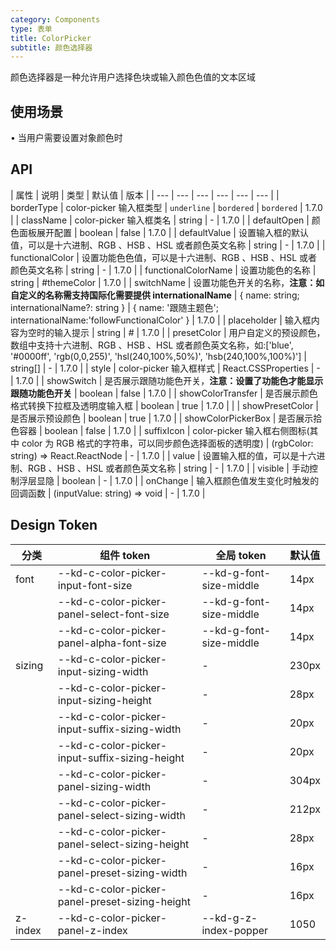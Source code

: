 ```yaml
---
category: Components
type: 表单
title: ColorPicker
subtitle: 颜色选择器
---
```


颜色选择器是一种允许用户选择色块或输入颜色色值的文本区域

## 使用场景

• 当用户需要设置对象颜色时

## API

| 属性 | 说明 | 类型 | 默认值 | 版本 |
| --- | --- | --- | --- | --- | --- |
| borderType | color-picker 输入框类型 | `underline` \| `bordered` | `bordered` | 1.7.0 |
| className | color-picker 输入框类名 | string | - | 1.7.0 |
| defaultOpen | 颜色面板展开配置 | boolean | false | 1.7.0 |
| defaultValue | 设置输入框的默认值，可以是十六进制、RGB 、HSB 、HSL 或者颜色英文名称 | string | - | 1.7.0 |
| functionalColor | 设置功能色色值，可以是十六进制、RGB 、HSB 、HSL 或者颜色英文名称 | string | - | 1.7.0 |
| functionalColorName | 设置功能色的名称 | string | #themeColor | 1.7.0 |
| switchName | 设置功能色开关的名称，**注意：如自定义的名称需支持国际化需要提供 internationalName** | { name: string; internationalName?: string } | { name: '跟随主题色'; internationalName:'followFunctionalColor' } | 1.7.0 |
| placeholder | 输入框内容为空时的输入提示 | string | # | 1.7.0 |
| presetColor | 用户自定义的预设颜色，数组中支持十六进制、RGB 、HSB 、HSL 或者颜色英文名称，如:\['blue', '#0000ff', 'rgb(0,0,255)', 'hsl(240,100%,50%)', 'hsb(240,100%,100%)'\] | string[] | - | 1.7.0 |
| style | color-picker 输入框样式 | React.CSSProperties | - | 1.7.0 |
| showSwitch | 是否展示跟随功能色开关，**注意：设置了功能色才能显示跟随功能色开关** | boolean | false | 1.7.0 |
| showColorTransfer | 是否展示颜色格式转换下拉框及透明度输入框 | boolean | true | 1.7.0 |  |
| showPresetColor | 是否展示预设颜色 | boolean | true | 1.7.0 |
| showColorPickerBox | 是否展示拾色容器 | boolean | false | 1.7.0 |
| suffixIcon | color-picker 输入框右侧图标(其中 color 为 RGB 格式的字符串，可以同步颜色选择面板的透明度) | (rgbColor: string) => React.ReactNode | - | 1.7.0 |
| value | 设置输入框的值，可以是十六进制、RGB 、HSB 、HSL 或者颜色英文名称 | string | - | 1.7.0 |
| visible | 手动控制浮层显隐 | boolean | - | 1.7.0 |
| onChange | 输入框颜色值发生变化时触发的回调函数 | (inputValue: string) => void | - | 1.7.0 |

## Design Token

| 分类    | 组件 token                                     | 全局 token              | 默认值 |
| ------- | ---------------------------------------------- | ----------------------- | ------ |
| font    | --kd-c-color-picker-input-font-size            | --kd-g-font-size-middle | 14px   |
|         | --kd-c-color-picker-panel-select-font-size     | --kd-g-font-size-middle | 14px   |
|         | --kd-c-color-picker-panel-alpha-font-size      | --kd-g-font-size-middle | 14px   |
| sizing  | --kd-c-color-picker-input-sizing-width         | -                       | 230px  |
|         | --kd-c-color-picker-input-sizing-height        | -                       | 28px   |
|         | --kd-c-color-picker-input-suffix-sizing-width  | -                       | 20px   |
|         | --kd-c-color-picker-input-suffix-sizing-height | -                       | 20px   |
|         | --kd-c-color-picker-panel-sizing-width         | -                       | 304px  |
|         | --kd-c-color-picker-panel-select-sizing-width  | -                       | 212px  |
|         | --kd-c-color-picker-panel-select-sizing-height | -                       | 28px   |
|         | --kd-c-color-picker-panel-preset-sizing-width  | -                       | 16px   |
|         | --kd-c-color-picker-panel-preset-sizing-height | -                       | 16px   |
| z-index | --kd-c-color-picker-panel-z-index              | --kd-g-z-index-popper   | 1050   |
